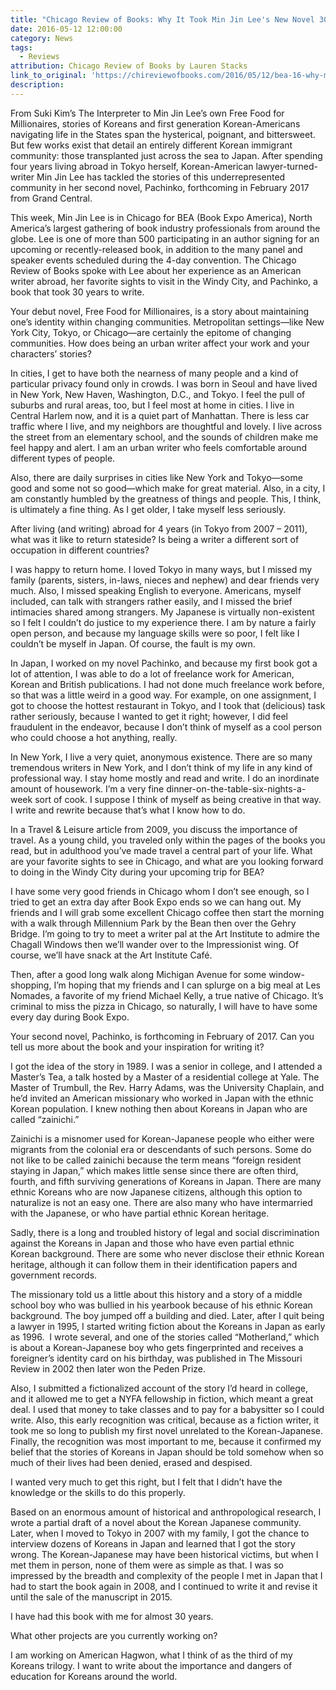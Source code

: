 ```yaml
---
title: "Chicago Review of Books: Why It Took Min Jin Lee's New Novel 30 Years to Write"
date: 2016-05-12 12:00:00
category: News
tags:
  - Reviews
attribution: Chicago Review of Books by Lauren Stacks
link_to_original: 'https://chireviewofbooks.com/2016/05/12/bea-16-why-min-jin-lees-new-novel-took-30-years-to-write/'
description:
---
```



From Suki Kim’s The Interpreter to Min Jin Lee’s own Free Food for Millionaires, stories of Koreans and first generation Korean-Americans navigating life in the States span the hysterical, poignant, and bittersweet. But few works exist that detail an entirely different Korean immigrant community: those transplanted just across the sea to Japan. After spending four years living abroad in Tokyo herself, Korean-American lawyer-turned-writer Min Jin Lee has tackled the stories of this underrepresented community in her second novel, Pachinko, forthcoming in February 2017 from Grand Central.

This week, Min Jin Lee is in Chicago for BEA (Book Expo America), North America’s largest gathering of book industry professionals from around the globe. Lee is one of more than 500 participating in an author signing for an upcoming or recently-released book, in addition to the many panel and speaker events scheduled during the 4-day convention. The Chicago Review of Books spoke with Lee about her experience as an American writer abroad, her favorite sights to visit in the Windy City, and Pachinko, a book that took 30 years to write.

Your debut novel, Free Food for Millionaires, is a story about maintaining one’s identity within changing communities. Metropolitan settings—like New York City, Tokyo, or Chicago—are certainly the epitome of changing communities. How does being an urban writer affect your work and your characters’ stories?&nbsp;

In cities, I get to have both the nearness of many people and a kind of particular privacy found only in crowds. I was born in Seoul and have lived in New York, New Haven, Washington, D.C., and Tokyo. I feel the pull of suburbs and rural areas, too, but I feel most at home in cities. I live in Central Harlem now, and it is a quiet part of Manhattan. There is less car traffic where I live, and my neighbors are thoughtful and lovely. I live across the street from an elementary school, and the sounds of children make me feel happy and alert. I am an urban writer who feels comfortable around different types of people.

Also, there are daily surprises in cities like New York and Tokyo—some good and some not so good—which make for great material. Also, in a city, I am constantly humbled by the greatness of things and people. This, I think, is ultimately a fine thing. As I get older, I take myself less seriously.

After living (and writing) abroad for 4 years (in Tokyo from 2007 – 2011), what was it like to return stateside? Is being a writer a different sort of occupation in different countries?&nbsp;

I was happy to return home. I loved Tokyo in many ways, but I missed my family (parents, sisters, in-laws, nieces and nephew) and dear friends very much. Also, I missed speaking English to everyone. Americans, myself included, can talk with strangers rather easily, and I missed the brief intimacies shared among strangers. My Japanese is virtually non-existent so I felt I couldn’t do justice to my experience there. I am by nature a fairly open person, and because my language skills were so poor, I felt like I couldn’t be myself in Japan. Of course, the fault is my own.

In Japan, I worked on my novel Pachinko, and because my first book got a lot of attention, I was able to do a lot of freelance work for American, Korean and British publications. I had not done much freelance work before, so that was a little weird in a good way. For example, on one assignment, I got to choose the hottest restaurant in Tokyo, and I took that (delicious) task rather seriously, because I wanted to get it right; however, I did feel fraudulent in the endeavor, because I don’t think of myself as a cool person who could choose a hot anything, really.

In New York, I live a very quiet, anonymous existence. There are so many tremendous writers in New York, and I don’t think of my life in any kind of professional way. I stay home mostly and read and write. I do an inordinate amount of housework. I’m a very fine dinner-on-the-table-six-nights-a-week sort of cook. I suppose I think of myself as being creative in that way. I write and rewrite because that’s what I know how to do.

In a Travel & Leisure article from 2009, you discuss the importance of travel. As a young child, you traveled only within the pages of the books you read, but in adulthood you’ve made travel a central part of your life. What are your favorite sights to see in Chicago, and what are you looking forward to doing in the Windy City during your upcoming trip for BEA?

I have some very good friends in Chicago whom I don’t see enough, so I tried to get an extra day after Book Expo ends so we can hang out. My friends and I will grab some excellent Chicago coffee then start the morning with a walk through Millennium Park by the Bean then over the Gehry Bridge. I’m going to try to meet a writer pal at the Art Institute to admire the Chagall Windows then we’ll wander over to the Impressionist wing. Of course, we’ll have snack at the Art Institute Caf&eacute;.

Then, after a good long walk along Michigan Avenue for some window-shopping, I’m hoping that my friends and I can splurge on a big meal at Les Nomades, a favorite of my friend Michael Kelly, a true native of Chicago. It’s criminal to miss the pizza in Chicago, so naturally, I will have to have some every day during Book Expo.

Your second novel, Pachinko, is forthcoming in February of 2017. Can you tell us more about the book and your inspiration for writing it?

I got the idea of the story in 1989. I was a senior in college, and I attended a Master’s Tea, a talk hosted by a Master of a residential college at Yale. The Master of Trumbull, the Rev. Harry Adams, was the University Chaplain, and he’d invited an American missionary who worked in Japan with the ethnic Korean population. I knew nothing then about Koreans in Japan who are called “zainichi.”

Zainichi is a misnomer used for Korean-Japanese people who either were migrants from the colonial era or descendants of such persons. Some do not like to be called zainichi because the term means “foreign resident staying in Japan,” which makes little sense since there are often third, fourth, and fifth surviving generations of Koreans in Japan. There are many ethnic Koreans who are now Japanese citizens, although this option to naturalize is not an easy one. There are also many who have intermarried with the Japanese, or who have partial ethnic Korean heritage.

Sadly, there is a long and troubled history of legal and social discrimination against the Koreans in Japan and those who have even partial ethnic Korean background. There are some who never disclose their ethnic Korean heritage, although it can follow them in their identification papers and government records.

The missionary told us a little about this history and a story of a middle school boy who was bullied in his yearbook because of his ethnic Korean background. The boy jumped off a building and died. Later, after I quit being a lawyer in 1995, I started writing fiction about the Koreans in Japan as early as 1996.&nbsp; I wrote several, and one of the stories called “Motherland,” which is about a Korean-Japanese boy who gets fingerprinted and receives a foreigner’s identity card on his birthday, was published in The Missouri Review in 2002 then later won the Peden Prize.

Also, I submitted a fictionalized account of the story I’d heard in college, and it allowed me to get a NYFA fellowship in fiction, which meant a great deal. I used that money to take classes and to pay for a babysitter so I could write. Also, this early recognition was critical, because as a fiction writer, it took me so long to publish my first novel unrelated to the Korean-Japanese. Finally, the recognition was most important to me, because it confirmed my belief that the stories of Koreans in Japan should be told somehow when so much of their lives had been denied, erased and despised.

I wanted very much to get this right, but I felt that I didn’t have the knowledge or the skills to do this properly.

Based on an enormous amount of historical and anthropological research, I wrote a partial draft of a novel about the Korean Japanese community. Later, when I moved to Tokyo in 2007 with my family, I got the chance to interview dozens of Koreans in Japan and learned that I got the story wrong. The Korean-Japanese may have been historical victims, but when I met them in person, none of them were as simple as that. I was so impressed by the breadth and complexity of the people I met in Japan that I had to start the book again in 2008, and I continued to write it and revise it until the sale of the manuscript in 2015.

I have had this book with me for almost 30 years.

What other projects are you currently working on?

I am working on American Hagwon, what I think of as the third of my Koreans trilogy. I want to write about the importance and dangers of education for Koreans around the world.